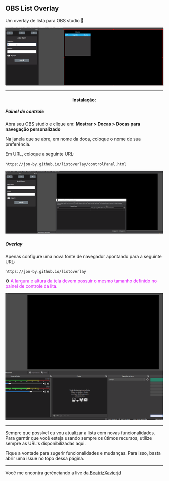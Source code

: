<h2>OBS List Overlay</h1>

 Um overlay de lista para OBS studio :memo:

 
<div style="margin-top:10px;">
    <img style="box-shadow: 1px 1px 1px rgba(1,1,1,.5);" src="https://raw.githubusercontent.com/jon-by/listoverlay/develop/public/additem.gif">
</div>

<hr>
<h4 style="text-align:center;">Instalação:</h4>

<h5>Painel de controle</h5>

<p>Abra seu OBS studio e clique em: <strong>Mostrar > Docas > Docas para navegação personalizado</strong>

Na janela que se abre, em nome da doca, coloque o nome de sua preferência.

Em URL, coloque a seguinte URL: 

    https://jon-by.github.io/listoverlay/controlPanel.html
</p>

<img src="https://raw.githubusercontent.com/jon-by/listoverlay/develop/public/setCP.gif">

<h5>Overlay</h5>

<p>
    Apenas configure uma nova fonte de navegador apontando para a seguinte URL:

    https://jon-by.github.io/listoverlay

⚙️ <span style="color:#d1f;">A largura e altura da tela devem possuir o mesmo tamanho definido no painel de controle da lita.</span>    
</p>

<img src="https://raw.githubusercontent.com/jon-by/listoverlay/develop/public/Overlay.gif">
<hr>
<p>
    Sempre que possível eu vou atualizar a lista com novas funcionalidades. Para garntir que você esteja usando sempre os útimos recursos, utilize sempre as URL's disponibilizadas aqui.
</p>

<p>Fique a vontade para sugerir funcionalidades e mudanças. Para isso, basta abrir uma issue no topo dessa página.</p>

<hr>

<p>Você me encontra gerênciando a live da<a href="https://www.twitch.tv/beatrizxavierjd"> BeatrizXavierjd</a></p>

